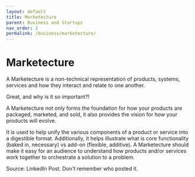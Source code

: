 ```yaml
---
layout: default
title: Marketecture
parent: Business and Startups
nav_order: 2
permalink: /business/marketecture/
---
```


# Marketecture

A Marketecture is a non-technical representation of products, systems, services and how they interact and relate to one another.

Great, and why is it so important?!

A Marketecture not only forms the foundation for how your products are packaged, marketed, and sold, it also provides the vision for how your products will evolve.

It is used to help unify the various components of a product or service into a digestible format. Additionally, it helps illustrate what is core functionality (baked in, necessary) vs add-on (flexible, additive). A Marketecture should make it easy for an audience to understand how products and/or services work together to orchestrate a solution to a problem.

Source: LinkedIn Post. Don't remember who posted it.
